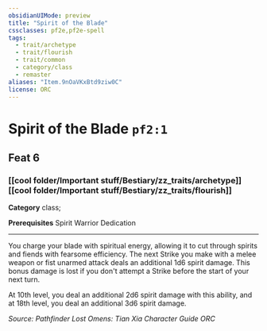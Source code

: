 ```yaml
---
obsidianUIMode: preview
title: "Spirit of the Blade"
cssclasses: pf2e,pf2e-spell
tags:
  - trait/archetype
  - trait/flourish
  - trait/common
  - category/class
  - remaster
aliases: "Item.9nOaVKxBtd9ziw0C"
license: ORC
---
```

# Spirit of the Blade `pf2:1`
## Feat 6
### [[cool folder/Important stuff/Bestiary/zz_traits/archetype]][[cool folder/Important stuff/Bestiary/zz_traits/flourish]]

**Category** class; 



**Prerequisites** Spirit Warrior Dedication
* * *
You charge your blade with spiritual energy, allowing it to cut through spirits and fiends with fearsome efficiency. The next Strike you make with a melee weapon or fist unarmed attack deals an additional 1d6 spirit damage. This bonus damage is lost if you don't attempt a Strike before the start of your next turn.

At 10th level, you deal an additional 2d6 spirit damage with this ability, and at 18th level, you deal an additional 3d6 spirit damage.

*Source: Pathfinder Lost Omens: Tian Xia Character Guide*
*ORC*